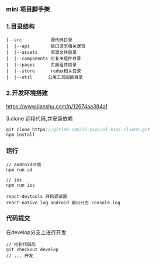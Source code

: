 ### mini 项目脚手架


### 1.目录结构
```
|--src           源代码目录
|  |--api        接口请求相关逻辑  
|  |--assets     资源文件目录
|  |--components 可复用组件目录
|  |--pages      页面组件目录
|  |--store      redux相关目录
|  |--util      公用工具函数目录
```

### 2.开发环境搭建
https://www.jianshu.com/p/12674aa384a1


3.clone 远程代码,并安装依赖
```javascript
git clone https://gitlab.com/xl_mini/xl_mini_client.git
npm install
```


### 运行
```
// android环境
npm run ad

// ios
npm run ios

react-devtools 开启调试器
react-native log android 输出日志 console.log
```

### 代码提交
在develop分支上进行开发
```
// 拉到代码后
git checkout develop
// ... 开发
```
